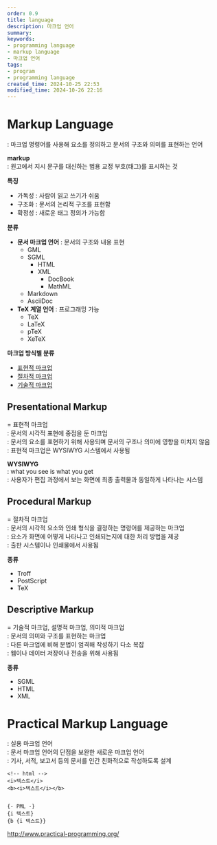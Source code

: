 ```yaml
---
order: 0.9
title: language
description: 마크업 언어
summary:
keywords:
- programming language
- markup language
- 마크업 언어
tags:
- program
- programming language
created_time: 2024-10-25 22:53
modified_time: 2024-10-26 22:16
---
```


# Markup Language
: 마크업 명령어를 사용해 요소를 정의하고 문서의 구조와 의미를 표현하는 언어  

**markup**  
: 원고에서 지시 문구를 대신하는 범용 교정 부호(태그)를 표시하는 것  


**특징**
- 가독성 : 사람이 읽고 쓰기가 쉬움
- 구조화 : 문서의 논리적 구조를 표현함
- 확정성 : 새로운 태그 정의가 가능함


**분류**
- **문서 마크업 언어** : 문서의 구조와 내용 표현
  - GML
  - SGML
    - HTML
    - XML
      - DocBook
      - MathML
  - Markdown
  - AsciiDoc
- **TeX 계열 언어**  : 프로그래밍 가능
  - TeX 
  - LaTeX
  - pTeX
  - XeTeX 


**마크업 방식별 분류**
- [표현적 마크업](#presentational-markup)
- [절차적 마크업](#procedural-markup)
- [기술적 마크업](#descriptive-markup)



## Presentational Markup
= 표현적 마크업  
: 문서의 시각적 표현에 중점을 둔 마크업  
: 문서의 요소를 표현하기 위해 사용되며 문서의 구조나 의미에 영향을 미치지 않음  
: 표현적 마크업은 WYSIWYG 시스템에서 사용됨  

**WYSIWYG**  
: what you see is what you get  
: 사용자가 편집 과정에서 보는 화면에 최종 출력물과 동일하게 나타나는 시스템  



## Procedural Markup
= 절차적 마크업  
: 문서의 시각적 요소와 인쇄 형식을 결정하는 명령어를 제공하는 마크업  
: 요소가 화면에 어떻게 나타나고 인쇄되는지에 대한 처리 방법을 제공  
: 출판 시스템이나 인쇄물에서 사용됨  

**종류**
- Troff
- PostScript
- TeX



## Descriptive Markup
= 기술적 마크업, 설명적 마크업, 의미적 마크업  
: 문서의 의미와 구조를 표현하는 마크업  
: 다른 마크업에 비해 문법이 엄격해 작성하기 다소 복잡  
: 웹이나 데이터 저장이나 전송을 위해 사용됨  

**종류**
- SGML
- HTML
- XML



# Practical Markup Language   
: 실용 마크업 언어  
: 문서 마크업 언어의 단점을 보완한 새로운 마크업 언어   
: 기사, 서적, 보고서 등의 문서를 인간 친화적으로 작성하도록 설계  

```
<!-- html -->
<i>텍스트</i>
<b><i>텍스트</i></b>


{- PML -}
{i 텍스트}
{b {i 텍스트}}
```

http://www.practical-programming.org/